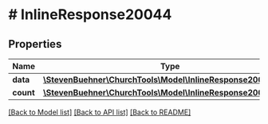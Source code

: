 # # InlineResponse20044

## Properties

Name | Type | Description | Notes
------------ | ------------- | ------------- | -------------
**data** | [**\StevenBuehner\ChurchTools\Model\InlineResponse20044Data**](InlineResponse20044Data.md) |  | [optional]
**count** | [**\StevenBuehner\ChurchTools\Model\InlineResponse20044Count**](InlineResponse20044Count.md) |  | [optional]

[[Back to Model list]](../../README.md#models) [[Back to API list]](../../README.md#endpoints) [[Back to README]](../../README.md)
